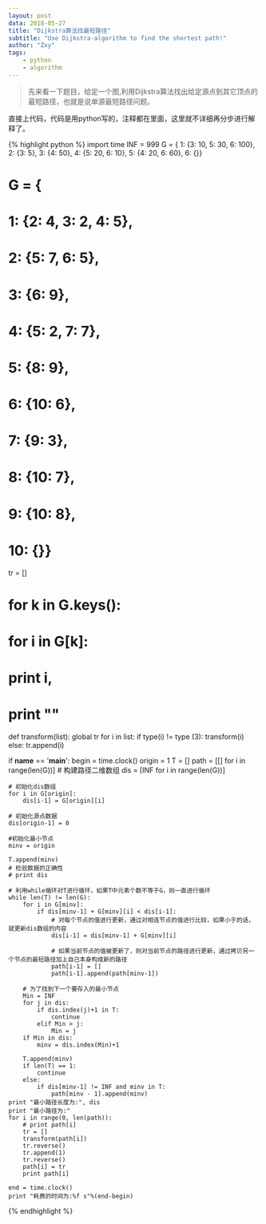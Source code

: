 ```yaml
---
layout: post
data: 2018-05-27
title: "Dijkstra算法找最短路径"
subtitle: "Use Dijkstra-algorithm to find the shortest path!"
author: "Zxy"
tags:
    - python
    - algorithm
---
```


> 先来看一下题目，给定一个图,利用Dijkstra算法找出给定源点到其它顶点的最短路径，也就是说单源最短路径问题。

直接上代码，代码是用python写的，注释都在里面，这里就不详细再分步进行解释了。

{% highlight python %}
import time
INF = 999
G = {
    1: {3: 10, 5: 30, 6: 100},
    2: {3: 5},
    3: {4: 50},
    4: {5: 20, 6: 10},
    5: {4: 20, 6: 60},
    6: {}}

# G = {
#     1: {2: 4, 3: 2, 4: 5},
#     2: {5: 7, 6: 5},
#     3: {6: 9},
#     4: {5: 2, 7: 7},
#     5: {8: 9},
#     6: {10: 6},
#     7: {9: 3},
#     8: {10: 7},
#     9: {10: 8},
#     10: {}}
tr = []
# for k in G.keys():
#     for i in G[k]:
#         print i,
#     print ""


def transform(list):
    global tr
    for i in list:
        if type(i) != type (3):
            transform(i)
        else:
            tr.append(i)


if __name__ == '__main__':
    begin = time.clock()
    origin = 1
    T = []
    path = [[] for i in range(len(G))]  # 构建路径二维数组
    dis = [INF for i in range(len(G))]

    # 初始化dis数组
    for i in G[origin]:
        dis[i-1] = G[origin][i]

    # 初始化源点数据
    dis[origin-1] = 0

    #初始化最小节点
    minv = origin

    T.append(minv)
    # 检验数据的正确性
    # print dis

    # 利用while循环对T进行循环，如果T中元素个数不等于G，则一直进行循环
    while len(T) != len(G):
        for i in G[minv]:
            if dis[minv-1] + G[minv][i] < dis[i-1]:
                # 对每个节点的值进行更新，通过对相连节点的值进行比较，如果小于的话，就更新dis数组的内容
                dis[i-1] = dis[minv-1] + G[minv][i]

                # 如果当前节点的值被更新了，则对当前节点的路径进行更新，通过拷贝另一个节点的最短路径加上自己本身构成新的路径
                path[i-1] = []
                path[i-1].append(path[minv-1])

        # 为了找到下一个要存入的最小节点
        Min = INF
        for j in dis:
            if dis.index(j)+1 in T:
                continue
            elif Min > j:
                Min = j
        if Min in dis:
            minv = dis.index(Min)+1

        T.append(minv)
        if len(T) == 1:
            continue
        else:
            if dis[minv-1] != INF and minv in T:
                path[minv - 1].append(minv)
    print "最小路径长度为:", dis
    print "最小路径为:"
    for i in range(0, len(path)):
        # print path[i]
        tr = []
        transform(path[i])
        tr.reverse()
        tr.append(1)
        tr.reverse()
        path[i] = tr
        print path[i]

    end = time.clock()
    print "耗费的时间为:%f s"%(end-begin)
{% endhighlight %}